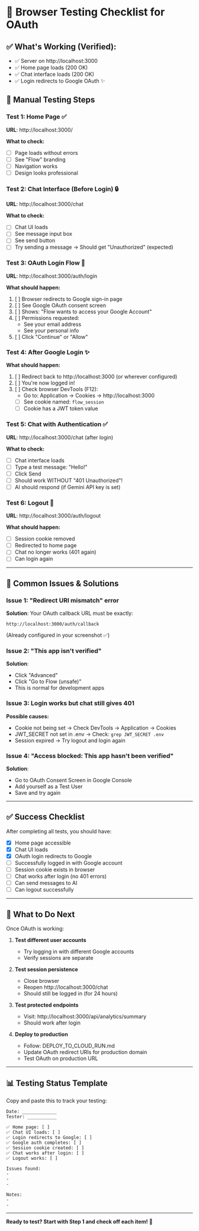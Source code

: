 # 🧪 Browser Testing Checklist for OAuth

## ✅ What's Working (Verified):
- ✅ Server on http://localhost:3000
- ✅ Home page loads (200 OK)
- ✅ Chat interface loads (200 OK)
- ✅ Login redirects to Google OAuth ✨

## 🎯 Manual Testing Steps

### Test 1: Home Page ✅
**URL**: http://localhost:3000/

**What to check:**
- [ ] Page loads without errors
- [ ] See "Flow" branding
- [ ] Navigation works
- [ ] Design looks professional

### Test 2: Chat Interface (Before Login) 🔒
**URL**: http://localhost:3000/chat

**What to check:**
- [ ] Chat UI loads
- [ ] See message input box
- [ ] See send button
- [ ] Try sending a message → Should get "Unauthorized" (expected)

### Test 3: OAuth Login Flow 🔐
**URL**: http://localhost:3000/auth/login

**What should happen:**
1. [ ] Browser redirects to Google sign-in page
2. [ ] See Google OAuth consent screen
3. [ ] Shows: "Flow wants to access your Google Account"
4. [ ] Permissions requested:
   - See your email address
   - See your personal info
5. [ ] Click "Continue" or "Allow"

### Test 4: After Google Login ✨
**What should happen:**
1. [ ] Redirect back to http://localhost:3000 (or wherever configured)
2. [ ] You're now logged in!
3. [ ] Check browser DevTools (F12):
   - Go to: Application → Cookies → http://localhost:3000
   - [ ] See cookie named: `flow_session`
   - [ ] Cookie has a JWT token value

### Test 5: Chat with Authentication ✅
**URL**: http://localhost:3000/chat (after login)

**What to check:**
- [ ] Chat interface loads
- [ ] Type a test message: "Hello!"
- [ ] Click Send
- [ ] Should work WITHOUT "401 Unauthorized"!
- [ ] AI should respond (if Gemini API key is set)

### Test 6: Logout 🚪
**URL**: http://localhost:3000/auth/logout

**What should happen:**
- [ ] Session cookie removed
- [ ] Redirected to home page
- [ ] Chat no longer works (401 again)
- [ ] Can login again

---

## 🐛 Common Issues & Solutions

### Issue 1: "Redirect URI mismatch" error
**Solution**: Your OAuth callback URL must be exactly:
```
http://localhost:3000/auth/callback
```
(Already configured in your screenshot ✅)

### Issue 2: "This app isn't verified"
**Solution**: 
- Click "Advanced"
- Click "Go to Flow (unsafe)" 
- This is normal for development apps

### Issue 3: Login works but chat still gives 401
**Possible causes:**
- Cookie not being set → Check DevTools → Application → Cookies
- JWT_SECRET not set in .env → Check: `grep JWT_SECRET .env`
- Session expired → Try logout and login again

### Issue 4: "Access blocked: This app hasn't been verified"
**Solution**:
- Go to OAuth Consent Screen in Google Console
- Add yourself as a Test User
- Save and try again

---

## ✅ Success Checklist

After completing all tests, you should have:

- [x] Home page accessible
- [x] Chat UI loads
- [x] OAuth login redirects to Google
- [ ] Successfully logged in with Google account
- [ ] Session cookie exists in browser
- [ ] Chat works after login (no 401 errors)
- [ ] Can send messages to AI
- [ ] Can logout successfully

---

## 🎉 What to Do Next

Once OAuth is working:

1. **Test different user accounts**
   - Try logging in with different Google accounts
   - Verify sessions are separate

2. **Test session persistence**
   - Close browser
   - Reopen http://localhost:3000/chat
   - Should still be logged in (for 24 hours)

3. **Test protected endpoints**
   - Visit: http://localhost:3000/api/analytics/summary
   - Should work after login

4. **Deploy to production**
   - Follow: DEPLOY_TO_CLOUD_RUN.md
   - Update OAuth redirect URIs for production domain
   - Test OAuth on production URL

---

## 📊 Testing Status Template

Copy and paste this to track your testing:

```
Date: _____________
Tester: ___________

✅ Home page: [ ]
✅ Chat UI loads: [ ]
✅ Login redirects to Google: [ ]
✅ Google auth completes: [ ]
✅ Session cookie created: [ ]
✅ Chat works after login: [ ]
✅ Logout works: [ ]

Issues found:
- 
- 
- 

Notes:
- 
- 
```

---

**Ready to test? Start with Step 1 and check off each item!** 🚀
